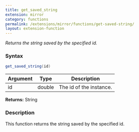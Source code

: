 ```yaml
---
title: get_saved_string
extension: mirror
category: functions
permalink: /extensions/mirror/functions/get-saved-string/
layout: extension-function
---
```


_Returns the string saved by the specified id._

### Syntax ###
```cs
get_saved_string(id)
```

| Argument | Type | Description |
| --- | --- | --- |
| id | double | The id of the instance. |

**Returns:** String

### Description

This function returns the string saved by the specified id. 

